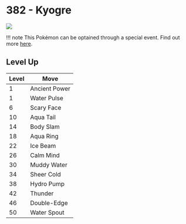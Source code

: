 # 382 - Kyogre
![][382]

!!! note
    This Pokémon can be optained through a special event. Find out more [here](/special_events/#kyogre).

## Level Up

Level | Move
---   | ---
  1   | Ancient Power
  1   | Water Pulse
  6   | Scary Face
 10   | Aqua Tail
 14   | Body Slam
 18   | Aqua Ring
 22   | Ice Beam
 26   | Calm Mind
 30   | Muddy Water
 34   | Sheer Cold
 38   | Hydro Pump
 42   | Thunder
 46   | Double-Edge
 50   | Water Spout



[382]: /img/pokemon/382.png
